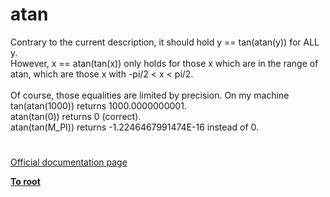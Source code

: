 # atan




<div class="phpcode"><span class="html">
Contrary to the current description, it should hold y == tan(atan(y)) for ALL&#xA0; y.<br>However, x == atan(tan(x)) only holds for those x which are in the range of atan, which are those x with -pi/2 &lt; x &lt; pi/2.<br><br>Of course, those equalities are limited by precision. On my machine<br>tan(atan(1000)) returns 1000.0000000001.<br>atan(tan(0)) returns 0 (correct).<br>atan(tan(M_PI)) returns -1.2246467991474E-16 instead of 0.</span>
</div>
  

#

[Official documentation page](https://www.php.net/manual/en/function.atan.php)

**[To root](/README.md)**